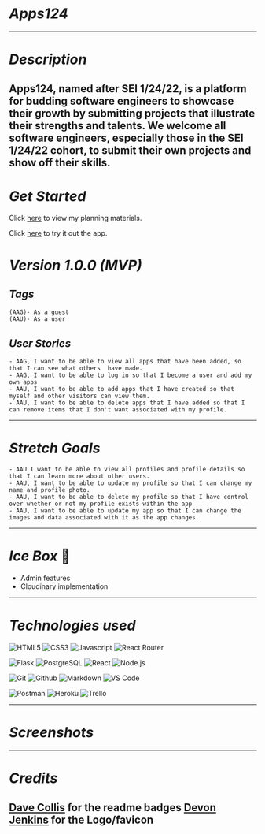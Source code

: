 # *Apps124* 
---
# *Description* 

Apps124, named after SEI 1/24/22, is a platform for budding software engineers to showcase their growth by submitting projects that illustrate their strengths and talents. We welcome all software engineers, especially those in the SEI 1/24/22 cohort, to submit their own projects and show off their skills. 
---
# *Get Started*

Click [here](https://trello.com/b/bDa2ggf9/apps124) to view my planning materials. 

Click [here](https://main--apps124.netlify.app/) to try it out the app.   

# *Version 1.0.0 (MVP)*
##  *Tags*
    (AAG)- As a guest
    (AAU)- As a user

## *User Stories*   
    - AAG, I want to be able to view all apps that have been added, so that I can see what others  have made.
    - AAG, I want to be able to log in so that I become a user and add my own apps
    - AAU, I want to be able to add apps that I have created so that myself and other visitors can view them. 
    - AAU, I want to be able to delete apps that I have added so that I can remove items that I don't want associated with my profile. 
---
# *Stretch Goals*
    - AAU I want to be able to view all profiles and profile details so that I can learn more about other users. 
    - AAU, I want to be able to update my profile so that I can change my name and profile photo. 
    - AAU, I want to be able to delete my profile so that I have control over whether or not my profile exists within the app
    - AAU, I want to be able to update my app so that I can change the images and data associated with it as the app changes. 
  
---
# *Ice Box* :cold_face:
  - Admin features
  - Cloudinary implementation 
---
# *Technologies used*
![HTML5](https://camo.githubusercontent.com/a4214d1dd1bec82b1cb472c241c12d288035914037b0a1783de4e4254c6330ea/68747470733a2f2f696d672e736869656c64732e696f2f62616467652f2d48544d4c352d77686974653f7374796c653d666f722d7468652d6261646765266c6f676f3d68746d6c35)
![CSS3](https://camo.githubusercontent.com/598d38ad457a53f406013e61bd9635a7e6d082cfae8c0ff395472829c7060858/68747470733a2f2f696d672e736869656c64732e696f2f62616467652f2d435353332d77686974653f7374796c653d666f722d7468652d6261646765266c6f676f3d63737333266c6f676f436f6c6f723d313537324236)
![Javascript](https://camo.githubusercontent.com/454babc614e60df8f2afe229fdcf0443d2d2641acd9fe8fe6bc8493d50bf833f/68747470733a2f2f696d672e736869656c64732e696f2f62616467652f2d4a6176615363726970742d77686974653f7374796c653d666f722d7468652d6261646765266c6f676f3d6a617661736372697074266c6f676f436f6c6f723d626c61636b)
![React Router](https://camo.githubusercontent.com/86598f56c17cbf15a16742737e8f9378761c5aa796306c8a3579bd31e7be97d8/68747470733a2f2f696d672e736869656c64732e696f2f62616467652f2d52656163745f526f757465722d77686974653f7374796c653d666f722d7468652d626164676526666f722d7468652d6261646765266c6f676f3d72656163742d726f75746572)

![Flask](https://camo.githubusercontent.com/47dc66a0337d1b59e36d6b5f34706eb85ba18987d6f64ba57d2f873960cddb58/68747470733a2f2f696d672e736869656c64732e696f2f62616467652f2d466c61736b2d77686974653f7374796c653d666f722d7468652d6261646765266c6f676f3d466c61736b266c6f676f436f6c6f723d626c61636b)
![PostgreSQL](https://camo.githubusercontent.com/c13050378d5a7fa42f4bdbf36d5de804de28b7304803986ede69b9c5bcb157a4/68747470733a2f2f696d672e736869656c64732e696f2f62616467652f2d506f737467726553514c2d77686974653f7374796c653d666f722d7468652d6261646765266c6f676f3d706f737467726573716c)
![React](https://camo.githubusercontent.com/59117e6c3176fc05167b9e514092ffb14757ca40265df8790047609916d00c19/68747470733a2f2f696d672e736869656c64732e696f2f62616467652f2d52656163742d77686974653f7374796c653d666f722d7468652d6261646765266c6f676f3d5265616374266c6f676f436f6c6f723d626c7565)
![Node.js](https://camo.githubusercontent.com/4b321c2ed42f791bf9700b1ba275b5ce69e042ce86c3a7f765e4a5402ab927c9/68747470733a2f2f696d672e736869656c64732e696f2f62616467652f2d4e6f64652e4a532d77686974653f7374796c653d666f722d7468652d6261646765266c6f676f3d4e6f64652e6a73)

![Git](https://camo.githubusercontent.com/86719e1012bad6a070daff5a56073f41fc83ae507d1e01cca50dcbd3ac7103c3/68747470733a2f2f696d672e736869656c64732e696f2f62616467652f2d4769742d77686974653f7374796c653d666f722d7468652d6261646765266c6f676f3d676974)
![Github](https://camo.githubusercontent.com/1078bb690d88d5fc3405a53156d84e2c50c330b50ffbe818a343f8dcf3226b49/68747470733a2f2f696d672e736869656c64732e696f2f62616467652f2d4769744875622d77686974653f7374796c653d666f722d7468652d6261646765266c6f676f3d676974687562266c6f676f436f6c6f723d626c61636b)
![Markdown](https://camo.githubusercontent.com/443135ee2d460a4b61cea9098ea64d557199ba65324776811bc441671c8e8c18/68747470733a2f2f696d672e736869656c64732e696f2f62616467652f2d4d61726b646f776e2d77686974653f7374796c653d666f722d7468652d6261646765266c6f676f3d4d61726b646f776e266c6f676f436f6c6f723d626c61636b)
![VS Code](https://camo.githubusercontent.com/f6c3611f5e221e19edec52af0f34b75b79fb9a5ebe3d7be97c93a00e2e1a044d/68747470733a2f2f696d672e736869656c64732e696f2f62616467652f2d5653253230436f64652d77686974653f7374796c653d666f722d7468652d6261646765266c6f676f3d76697375616c2d73747564696f2d636f6465266c6f676f436f6c6f723d626c7565)

![Postman](https://camo.githubusercontent.com/3e65b9e4e82f7932d2144a9f82435fa55fe490867e99f37b923a602d7d886fd7/68747470733a2f2f696d672e736869656c64732e696f2f62616467652f506f73746d616e2d77686974653f7374796c653d666f722d7468652d6261646765266c6f676f3d706f73746d616e)
![Heroku](https://camo.githubusercontent.com/e514d4a289cf4131b867f4a44061ffa8b519a816336fe9838fb3a5c8d9bea135/68747470733a2f2f696d672e736869656c64732e696f2f62616467652f2d4865726f6b752d77686974653f7374796c653d666f722d7468652d6261646765266c6f676f3d6865726f6b75266c6f676f436f6c6f723d626c61636b)
![Trello](https://camo.githubusercontent.com/53464818761dd2ff83cdeb2f01718cab329e9835d4a55a50ade0c15dca69c71f/68747470733a2f2f696d672e736869656c64732e696f2f62616467652f2d5472656c6c6f2d77686974653f7374796c653d666f722d7468652d6261646765266c6f676f3d5472656c6c6f266c6f676f436f6c6f723d626c61636b)

---
# *Screenshots*
---
# *Credits* 
[Dave Collis](https://github.com/dcollis92#technologies--tools) for the readme badges
[Devon Jenkins](https://www.linkedin.com/in/dvnjnkns/) for the Logo/favicon
---